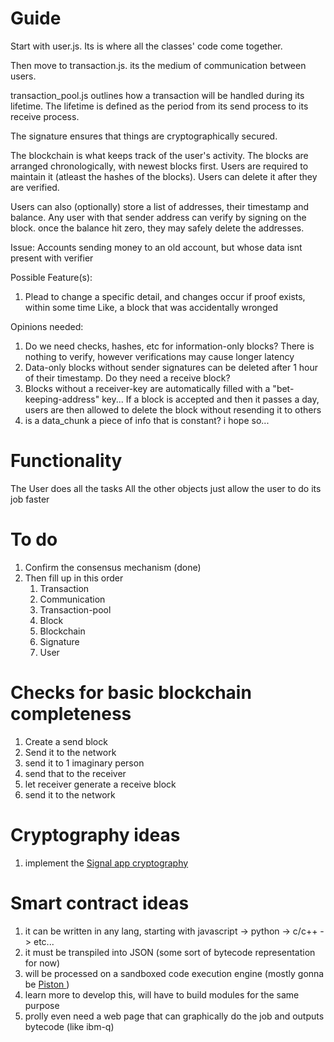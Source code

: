 # Guide
Start with user.js.
Its is where all the classes' code come together.

Then move to transaction.js.
its the medium of communication between users.

transaction_pool.js outlines how a transaction will be handled during its lifetime.
The lifetime is defined as the period from its send process to its receive process.

The signature ensures that things are cryptographically secured.

The blockchain is what keeps track of the user's activity.
The blocks are arranged chronologically, with newest blocks first.
Users are required to maintain it (atleast the hashes of the blocks).
Users can delete it after they are verified.

Users can also (optionally) store a list of addresses, their timestamp and balance.
Any user with that sender address can verify by signing on the block.
once the balance hit zero, they may safely delete the addresses.

Issue: 
Accounts sending money to an old account, but whose data isnt present with verifier 

Possible Feature(s):
1. Plead to change a specific detail, and changes occur if proof exists, within some time
    Like, a block that was accidentally wronged

Opinions needed:
1. Do we need checks, hashes, etc for information-only blocks? There is nothing to verify, however  verifications may cause longer latency
2. Data-only blocks without sender signatures can be deleted after 1 hour of their timestamp. Do they need a receive block?
3. Blocks without a receiver-key are automatically filled with a "bet-keeping-address" key...
If a block is accepted and then it passes a day, users are then allowed to delete 
the block without resending it to others
4. is a data_chunk a piece of info that is constant? i hope so...
# Functionality
The User does all the tasks
All the other objects just allow the user to do its job faster

# To do
<ol>
<li> Confirm the consensus mechanism (done)
<li> Then fill up in this order
    <ol>
    <li> Transaction
    <li> Communication
    <li> Transaction-pool
    <li> Block
    <li> Blockchain
    <li> Signature
    <li> User
    </ol>
</ol>

# Checks for basic blockchain completeness
1. Create a send block
2. Send it to the network
3. send it to 1 imaginary person
4. send that to the receiver
5. let receiver generate a receive block
6. send it to the network

# Cryptography ideas
1. implement the <a href ="https://github.com/signalapp/libsignal-protocol-javascript"> Signal app cryptography </a>

# Smart contract ideas
1. it can be written in any lang, starting with javascript -> python -> c/c++ -> etc...
2. it must be transpiled into JSON (some sort of bytecode representation for now)
3. will be processed on a sandboxed code execution engine (mostly gonna be <a href="https://www.github.com/engineer-man/piston"> Piston </a>)
4. learn more to develop this, will have to build modules for the same purpose
5. prolly even need a web page that can graphically do the job and outputs bytecode (like ibm-q)